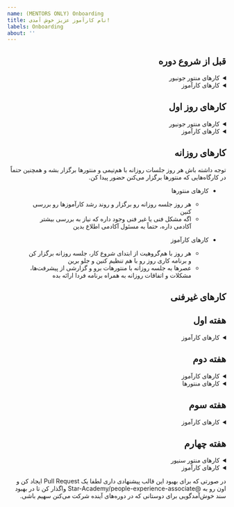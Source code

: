 ```yaml
---
name: (MENTORS ONLY) Onboarding
title: نام کارآموز عزیز خوش آمدی!
labels: Onboarding
about: ''
---
```


<div dir="rtl">

## قبل از شروع دوره

<details>
  <summary>کارهای منتور جونیور</summary>

-   [ ] در افتتاحیه شرکت کن
-   [ ] قبل از شروع دوره به کارآموز پیام بده و ایمیل‌شو برای انجام ادامه کارها بگیر. تو پیامت خودت رو معرفی کن و بگو اگه سوالی داشت می‌تونه ازت بپرسه

 </details>

<details>
  <summary>کار‌های کارآموز</summary>

-   [ ] در افتتاحیه شرکت کن

</details>

## کار‌های روز اول

<details>
  <summary>کار‌های منتور جونیور</summary>

-   [ ] کارآموزت رو به GitHub دعوت کن و اگه توضیح اضافی در این مورد خواست بهش بده
-   [ ] مطمئن شو کارآموز با موفقیت تونسته این Issue رو به خودش اساین کنه

</details>

<details>
  <summary>کار‌های کارآموز</summary>
  
  - [ ] از منتور پیگیری کن که به GitHub اضافه بشی
  - [ ] به ریپو
    [codestar-intern-issues](https://github.com/Star-Academy/codestar-intern-issues/issues/)
    برو و Issueئی که به اسم‌ت ثبت شده رو پیدا و به خودت assign کن
  - [ ] به هم‌گروهیت پیام بده و با هم ارتباط بگیرید
  - [ ] هماهنگ کنین هر روز تو یه ساعت مشخصی با هم جلسه داشته باشید و کار رو به صورت Pair Programming با هم شروع کنین
  - [ ] به
    [سایت مستندات](https://docs.code-star.ir/)
    برو و فازهای مقدماتی رو شروع کن
  - [ ] وقتی کار‌های روز اول رو انجام دادی، لیبل "Day 01 - Complete" رو به Issue اضافه کن

 </details>

## کار‌های روزانه

توجه داشته باش هر روز جلسات روزانه با هم‌تیمی و منتور‌ها برگزار بشه و همچنین حتماً در کارگاه‌هایی که منتور‌ها برگزار می‌کنن حضور پیدا کن.

-   کار‌های منتور‌ها

    -   هر روز جلسه روزانه رو برگزار و روند رشد کارآموزها رو بررسی کنین
    -   اگه مشکل فنی یا غیر فنی وجود داره که نیاز به بررسی بیشتر آکادمی داره، حتماً به مسئول آکادمی اطلاع بدین

-   کار‌های کارآموز
    -   هر روز با هم‌گروهیت از ابتدای شروع کار، جلسه روزانه برگزار کن و برنامه کاری روز رو با هم تنظیم کنین و جلو برین
    -   عصرها به جلسه روزانه با منتورهات برو و گزارشی از پیشرفت‌ها، مشکلات و اتفاقات روزانه به همراه برنامه فردا ارائه بده

## کار‌های غیر‌فنی

## هفته اول

<details>
  <summary>کار‌های کارآموز</summary>
  
  - [ ] برنامه جلسات غیر‌فنی و کارکرد هر یک را از
     [اینجا](https://github.com/Star-Academy/codestar-internship/blob/master/Non-Tech/non-tech-sessions.md)
    مطالعه کن
     - [ ] بخش جلسات دورهمی رو مطالعه کن
     - [ ] بخش جلسات AMA رو مطالعه کن
     - [ ] بخش جلسات یک به یک رو مطالعه کن
     - [ ] بخش جلسات Coffee Chats رو مطالعه کن
   
  - [ ] وقتی کار‌های هفته اول رو انجام دادی لیبل "Week 01 - Complete" رو به Issue اضافه کن

</details>

## هفته دوم

<details>
  <summary>کارهای کارآموز</summary>

-   [ ] در این هفته و هفته‌های آینده با سه نفر از اعضای بقیه تیم ها جلسه [Coffee Chat](https://about.gitlab.com/company/culture/all-remote/informal-communication/#coffee-chats) برنامه ریزی کن و سعی کن بیشتر با بقیه بچه‌ها در این جلسات آشنا بشی. مدت زمان پیشنهادی برای این جلسات نیم ساعته

    -   [ ] جلسه اول Coffee Chat برگزار شد
    -   [ ] جلسه دوم Coffee Chat برگزار شد
    -   [ ] جلسه سوم Coffee Chat برگزار شد

-   [ ] به جلسه [یک به یک](https://knowyourteam.com/blog/2018/01/03/7-ways-to-prepare-for-an-effective-one-on-one-meeting-with-your-manager/) با منتور برو

-   [ ] وقتی کار‌های هفته دوم رو انجام دادی لیبل "week 02 - Complete" رو به Issue اضافه کن

</details>

<details>
  <summary>کارهای منتور‌ها</summary>
  
  - [ ] یکی از منتور‌ها جلسه [یک به یک](https://knowyourteam.com/blog/2018/01/03/7-ways-to-prepare-for-an-effective-one-on-one-meeting-with-your-manager/) با کارآموز برنامه‌ریزی کند و در مورد موارد مختلف جهت آشنایی بیشتر گفت و گو کنین

</details>

## هفته سوم

<details>
  <summary>کارهای کارآموز</summary>
  
- [ ] نمی‌خوایم توی کارآموزی تک‌بعدی باشی و فقط کار کنی، پس حداقل در دو مورد از دورهمی‌ها و مسابقه‌ها شرکت کن.
     - [ ] در یکی از دورهمی ها شرکت کردم
     - [ ] در یکی از بازی‌ها/مسابقه‌ها شرکت کردم
- [ ] کار در ساعات طولانی با کامپیوتر می‌تونه دردسر ساز بشه و به سلامتی ما آسیب بزنه، بنابراین [مستند سلامتی](https://github.com/Star-Academy/codestar-internship/blob/master/Non-Tech/Health/health.md) رو با دقت بخون و نکاتش رو رعایت کن

-   [ ] وقتی کار‌های هفته سوم رو انجام دادی لیبل "week 03 - Complete" رو به ایشوت متصل کن

</details>

## هفته چهارم

<details>
  <summary>کارهای منتور سنیور</summary>
  
  - [ ]  یک جلسه [AMA](https://about.gitlab.com/company/culture/all-remote/learning-and-development/#ask-me-anything-ama-group-conversations-and-key-meetings) میان چند نفر از بچه‌ها و یکی از مدیران ارشد برنامه ریزی کن و به اطلاع کارآموز برسون</spam>

</details>

<details>
  <summary>کارهای کارآموز</summary>
  
  - [ ]  در جلسه [AMA](https://about.gitlab.com/company/culture/all-remote/learning-and-development/#ask-me-anything-ama-group-conversations-and-key-meetings) شرکت کن و هر چیزی که در مورد تیم ستاره، گذشته‌، حال و آینده‌اش دوست داری بپرس 
  - [ ] خسته نباشی، کارای این ایشو تموم شد پس این ایشو رو  Close کن

</details>

در صورتی که برای بهبود این قالب پیشنهادی داری لطفا یک
Pull Request
ایجاد کن و اون رو به
@Star-Academy/people-experience-associate
واگذار کن تا در بهبود سند خوش‌آمدگویی برای دوستانی که در دوره‌های آینده شرکت می‌کنن سهیم باشی.

</div>
